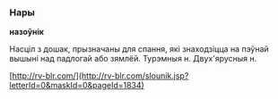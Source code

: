 ### Нары
**назоўнік**

Насціл з дошак, прызначаны для спання, які знаходзіцца на пэўнай вышыні над падлогай або зямлёй. Турэмныя н. Двух'ярусныя н.

<a rel="author">[http://rv-blr.com/](http://rv-blr.com/slounik.jsp?letterId=0&maskId=0&pageId=1834)</a>
